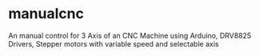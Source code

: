# manualcnc
An manual control for 3 Axis of an CNC Machine using Arduino, DRV8825 Drivers, Stepper motors with variable speed and selectable axis
